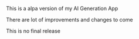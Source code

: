 This is a alpa version of my AI Generation App

There are lot of improvements and changes to come

This is no final release